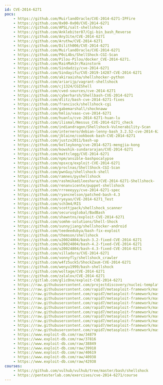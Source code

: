 ```yaml
---
id: CVE-2014-6271
pocs:
    - https://github.com/MuirlandOracle/CVE-2014-6271-IPFire
    - https://github.com/0x00-0x00/CVE-2014-6271
    - https://github.com/APSL/salt-shellshock
    - https://github.com/Anklebiter87/Cgi-bin_bash_Reverse
    - https://github.com/Any3ite/CVE-2014-6271
    - https://github.com/Aruthw/CVE-2014-6271
    - https://github.com/Dilith006/CVE-2014-6271
    - https://github.com/MuirlandOracle/CVE-2014-6271
    - https://github.com/P0cL4bs/ShellShock-CGI-Scan
    - https://github.com/Pilou-Pilou/docker_CVE-2014-6271.
    - https://github.com/RainMak3r/Rainstorm
    - https://github.com/Sindadziy/cve-2014-6271
    - https://github.com/Sindayifu/CVE-2019-14287-CVE-2014-6271
    - https://github.com/akiraaisha/shellshocker-python
    - https://github.com/ariarijp/vagrant-shellshock
    - https://github.com/cj1324/CGIShell
    - https://github.com/cved-sources/cve-2014-6271
    - https://github.com/cyberharsh/Shellbash-CVE-2014-6271
    - https://github.com/dlitz/bash-cve-2014-6271-fixes
    - https://github.com/francisck/shellshock-cgi
    - https://github.com/gabemarshall/shocknaww
    - https://github.com/hmlio/vaas-cve-2014-6271
    - https://github.com/huanlu/cve-2014-6271-huan-lu
    - https://github.com/ilismal/Nessus_CVE-2014-6271_check
    - https://github.com/indiandragon/Shellshock-Vulnerability-Scan
    - https://github.com/internero/debian-lenny-bash_3.2.52-cve-2014-6271
    - https://github.com/jblaine/cookbook-bash-CVE-2014-6271
    - https://github.com/justzx2011/bash-up
    - https://github.com/kelleykong/cve-2014-6271-mengjia-kong
    - https://github.com/kowshik-sundararajan/CVE-2014-6271
    - https://github.com/mattclegg/CVE-2014-6271
    - https://github.com/npm/ansible-bashpocalypse
    - https://github.com/opsxcq/exploit-CVE-2014-6271
    - https://github.com/proclnas/ShellShock-CGI-Scan
    - https://github.com/pwnGuy/shellshock-shell
    - https://github.com/ramnes/pyshellshock
    - https://github.com/rashmikadileeshara/CVE-2014-6271-Shellshock-
    - https://github.com/renanvicente/puppet-shellshock
    - https://github.com/rrreeeyyy/cve-2014-6271-spec
    - https://github.com/ryancnelson/patched-bash-4.3
    - https://github.com/ryeyao/CVE-2014-6271_Test
    - https://github.com/sch3m4/RIS
    - https://github.com/scottjpack/shellshock_scanner
    - https://github.com/securusglobal/BadBash
    - https://github.com/shawntns/exploit-CVE-2014-6271
    - https://github.com/somhm-solutions/Shell-Shock
    - https://github.com/sunnyjiang/shellshocker-android
    - https://github.com/teedeedubya/bash-fix-exploit
    - https://github.com/themson/shellshock
    - https://github.com/u20024804/bash-3.2-fixed-CVE-2014-6271
    - https://github.com/u20024804/bash-4.2-fixed-CVE-2014-6271
    - https://github.com/u20024804/bash-4.3-fixed-CVE-2014-6271
    - https://github.com/villadora/CVE-2014-6271
    - https://github.com/vonnyfly/shellshock_crawler
    - https://github.com/w4fz5uck5/ShockZaum-CVE-2014-6271
    - https://github.com/wenyu1999/bash-shellshock
    - https://github.com/woltage/CVE-2014-6271
    - https://github.com/zalalov/CVE-2014-6271
    - https://gitlab.com/glicOne/exploit-CVE-2014-6271
    - https://raw.githubusercontent.com/projectdiscovery/nuclei-templates/master/cves/CVE-2014-6271.yaml
    - https://raw.githubusercontent.com/rapid7/metasploit-framework/master/modules/auxiliary/scanner/http/apache_mod_cgi_bash_env.rb
    - https://raw.githubusercontent.com/rapid7/metasploit-framework/master/modules/auxiliary/server/dhclient_bash_env.rb
    - https://raw.githubusercontent.com/rapid7/metasploit-framework/master/modules/exploits/linux/http/advantech_switch_bash_env_exec.rb
    - https://raw.githubusercontent.com/rapid7/metasploit-framework/master/modules/exploits/linux/http/ipfire_bashbug_exec.rb
    - https://raw.githubusercontent.com/rapid7/metasploit-framework/master/modules/exploits/multi/ftp/pureftpd_bash_env_exec.rb
    - https://raw.githubusercontent.com/rapid7/metasploit-framework/master/modules/exploits/multi/http/apache_mod_cgi_bash_env_exec.rb
    - https://raw.githubusercontent.com/rapid7/metasploit-framework/master/modules/exploits/multi/http/cups_bash_env_exec.rb
    - https://raw.githubusercontent.com/rapid7/metasploit-framework/master/modules/exploits/osx/local/vmware_bash_function_root.rb
    - https://raw.githubusercontent.com/rapid7/metasploit-framework/master/modules/exploits/unix/dhcp/bash_environment.rb
    - https://raw.githubusercontent.com/rapid7/metasploit-framework/master/modules/exploits/unix/smtp/qmail_bash_env_exec.rb
    - https://www.exploit-db.com/raw/34879
    - https://www.exploit-db.com/raw/37816
    - https://www.exploit-db.com/raw/38849
    - https://www.exploit-db.com/raw/39918
    - https://www.exploit-db.com/raw/40619
    - https://www.exploit-db.com/raw/40938
    - https://www.exploit-db.com/raw/42938
courses:
    - https://github.com/vulhub/vulhub/tree/master/bash/shellshock
    - https://pentesterlab.com/exercises/cve-2014-6271/course
---
```

